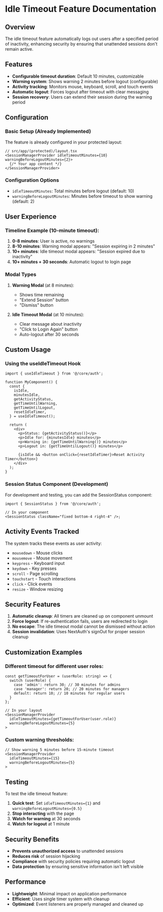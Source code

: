 # Idle Timeout Feature Documentation

## Overview

The idle timeout feature automatically logs out users after a specified period
of inactivity, enhancing security by ensuring that unattended sessions don't
remain active.

## Features

- **Configurable timeout duration**: Default 10 minutes, customizable
- **Warning system**: Shows warning 2 minutes before logout (configurable)
- **Activity tracking**: Monitors mouse, keyboard, scroll, and touch events
- **Automatic logout**: Forces logout after timeout with clear messaging
- **Session recovery**: Users can extend their session during the warning period

## Configuration

### Basic Setup (Already Implemented)

The feature is already configured in your protected layout:

```tsx
// src/app/(protected)/layout.tsx
<SessionManagerProvider idleTimeoutMinutes={10} warningBeforeLogoutMinutes={2}>
  {/* Your app content */}
</SessionManagerProvider>
```

### Configuration Options

- `idleTimeoutMinutes`: Total minutes before logout (default: 10)
- `warningBeforeLogoutMinutes`: Minutes before timeout to show warning
  (default: 2)

## User Experience

### Timeline Example (10-minute timeout):

1. **0-8 minutes**: User is active, no warnings
2. **8-10 minutes**: Warning modal appears: "Session expiring in 2 minutes"
3. **10+ minutes**: Idle timeout modal appears: "Session expired due to
   inactivity"
4. **10+ minutes + 30 seconds**: Automatic logout to login page

### Modal Types

1. **Warning Modal** (at 8 minutes):

   - Shows time remaining
   - "Extend Session" button
   - "Dismiss" button

2. **Idle Timeout Modal** (at 10 minutes):
   - Clear message about inactivity
   - "Click to Login Again" button
   - Auto-logout after 30 seconds

## Custom Usage

### Using the useIdleTimeout Hook

```tsx
import { useIdleTimeout } from '@/core/auth';

function MyComponent() {
  const {
    isIdle,
    minutesIdle,
    getActivityStatus,
    getTimeUntilWarning,
    getTimeUntilLogout,
    resetIdleTimer,
  } = useIdleTimeout();

  return (
    <div>
      <p>Status: {getActivityStatus()}</p>
      <p>Idle for: {minutesIdle} minutes</p>
      <p>Warning in: {getTimeUntilWarning()} minutes</p>
      <p>Logout in: {getTimeUntilLogout()} minutes</p>

      {isIdle && <button onClick={resetIdleTimer}>Reset Activity Timer</button>}
    </div>
  );
}
```

### Session Status Component (Development)

For development and testing, you can add the SessionStatus component:

```tsx
import { SessionStatus } from '@/core/auth';

// In your component
<SessionStatus className="fixed bottom-4 right-4" />;
```

## Activity Events Tracked

The system tracks these events as user activity:

- `mousedown` - Mouse clicks
- `mousemove` - Mouse movement
- `keypress` - Keyboard input
- `keydown` - Key presses
- `scroll` - Page scrolling
- `touchstart` - Touch interactions
- `click` - Click events
- `resize` - Window resizing

## Security Features

1. **Automatic cleanup**: All timers are cleaned up on component unmount
2. **Force logout**: If re-authentication fails, users are redirected to login
3. **No escape**: The idle timeout modal cannot be dismissed without action
4. **Session invalidation**: Uses NextAuth's signOut for proper session cleanup

## Customization Examples

### Different timeout for different user roles:

```tsx
const getTimeoutForUser = (userRole: string) => {
  switch (userRole) {
    case 'admin': return 30; // 30 minutes for admins
    case 'manager': return 20; // 20 minutes for managers
    default: return 10; // 10 minutes for regular users
  }
};

// In your layout
<SessionManagerProvider
  idleTimeoutMinutes={getTimeoutForUser(user.role)}
  warningBeforeLogoutMinutes={5}
>
```

### Custom warning thresholds:

```tsx
// Show warning 5 minutes before 15-minute timeout
<SessionManagerProvider
  idleTimeoutMinutes={15}
  warningBeforeLogoutMinutes={5}
>
```

## Testing

To test the idle timeout feature:

1. **Quick test**: Set `idleTimeoutMinutes={1}` and
   `warningBeforeLogoutMinutes={0.5}`
2. **Stop interacting** with the page
3. **Watch for warning** at 30 seconds
4. **Watch for logout** at 1 minute

## Security Benefits

- **Prevents unauthorized access** to unattended sessions
- **Reduces risk** of session hijacking
- **Compliance** with security policies requiring automatic logout
- **Data protection** by ensuring sensitive information isn't left visible

## Performance

- **Lightweight**: Minimal impact on application performance
- **Efficient**: Uses single timer system with cleanup
- **Optimized**: Event listeners are properly managed and cleaned up
